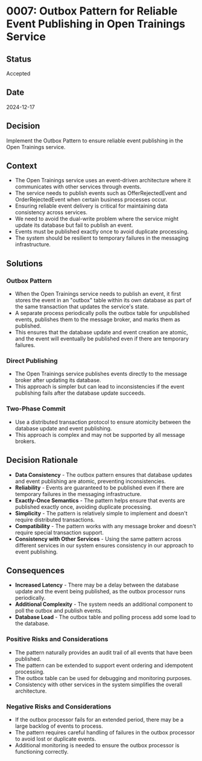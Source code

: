 # 0007: Outbox Pattern for Reliable Event Publishing in Open Trainings Service

## Status

Accepted

## Date

2024-12-17

## Decision

Implement the Outbox Pattern to ensure reliable event publishing in the Open Trainings service.

## Context

* The Open Trainings service uses an event-driven architecture where it communicates with other services through events.
* The service needs to publish events such as OfferRejectedEvent and OrderRejectedEvent when certain business processes occur.
* Ensuring reliable event delivery is critical for maintaining data consistency across services.
* We need to avoid the dual-write problem where the service might update its database but fail to publish an event.
* Events must be published exactly once to avoid duplicate processing.
* The system should be resilient to temporary failures in the messaging infrastructure.

## Solutions

### Outbox Pattern

* When the Open Trainings service needs to publish an event, it first stores the event in an "outbox" table within its own database as part of the same transaction that updates the service's state.
* A separate process periodically polls the outbox table for unpublished events, publishes them to the message broker, and marks them as published.
* This ensures that the database update and event creation are atomic, and the event will eventually be published even if there are temporary failures.

### Direct Publishing

* The Open Trainings service publishes events directly to the message broker after updating its database.
* This approach is simpler but can lead to inconsistencies if the event publishing fails after the database update succeeds.

### Two-Phase Commit

* Use a distributed transaction protocol to ensure atomicity between the database update and event publishing.
* This approach is complex and may not be supported by all message brokers.

## Decision Rationale

* **Data Consistency** - The outbox pattern ensures that database updates and event publishing are atomic, preventing inconsistencies.
* **Reliability** - Events are guaranteed to be published even if there are temporary failures in the messaging infrastructure.
* **Exactly-Once Semantics** - The pattern helps ensure that events are published exactly once, avoiding duplicate processing.
* **Simplicity** - The pattern is relatively simple to implement and doesn't require distributed transactions.
* **Compatibility** - The pattern works with any message broker and doesn't require special transaction support.
* **Consistency with Other Services** - Using the same pattern across different services in our system ensures consistency in our approach to event publishing.

## Consequences

* **Increased Latency** - There may be a delay between the database update and the event being published, as the outbox processor runs periodically.
* **Additional Complexity** - The system needs an additional component to poll the outbox and publish events.
* **Database Load** - The outbox table and polling process add some load to the database.

### Positive Risks and Considerations

* The pattern naturally provides an audit trail of all events that have been published.
* The pattern can be extended to support event ordering and idempotent processing.
* The outbox table can be used for debugging and monitoring purposes.
* Consistency with other services in the system simplifies the overall architecture.

### Negative Risks and Considerations

* If the outbox processor fails for an extended period, there may be a large backlog of events to process.
* The pattern requires careful handling of failures in the outbox processor to avoid lost or duplicate events.
* Additional monitoring is needed to ensure the outbox processor is functioning correctly.
